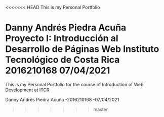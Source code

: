 <<<<<<< HEAD
This is my Personal Portfolio

Danny Andrés Piedra Acuña
Proyecto I: Introducción al Desarrollo de Páginas Web
Instituto Tecnológico de Costa Rica
2016210168
07/04/2021
=======
This is my Personal Portfolio for the course of Introduction of Web Development at ITCR

Danny Andrés Piedra Acuña
-2016210168
-07/04/2021
>>>>>>> master
